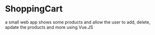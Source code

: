 # ShoppingCart
a small web app shows some products and allow the user to add, delete, apdate the products and more using Vue.JS
